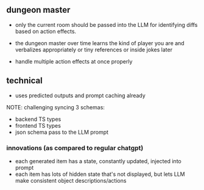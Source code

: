 ## dungeon master

- only the current room should be passed into the LLM for identifying diffs based on action effects.

- the dungeon master over time learns the kind of player you are and verbalizes appropriately or tiny references or inside jokes later
- handle multiple action effects at once properly

## technical

- uses predicted outputs and prompt caching already

NOTE: challenging syncing 3 schemas:

- backend TS types
- frontend TS types
- json schema pass to the LLM prompt

### innovations (as compared to regular chatgpt)

- each generated item has a state, constantly updated, injected into prompt
- each item has lots of hidden state that's not displayed, but lets LLM make consistent object descriptions/actions
